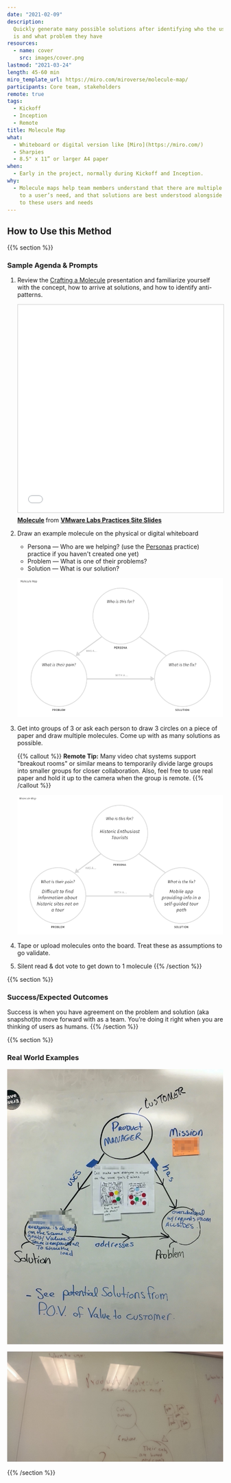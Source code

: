 ```yaml
---
date: "2021-02-09"
description:
  Quickly generate many possible solutions after identifying who the user
  is and what problem they have
resources:
  - name: cover
    src: images/cover.png
lastmod: "2021-03-24"
length: 45-60 min
miro_template_url: https://miro.com/miroverse/molecule-map/
participants: Core team, stakeholders
remote: true
tags:
  - Kickoff
  - Inception
  - Remote
title: Molecule Map
what:
  - Whiteboard or digital version like [Miro](https://miro.com/)
  - Sharpies
  - 8.5" x 11” or larger A4 paper
when:
  - Early in the project, normally during Kickoff and Inception.
why:
  - Molecule maps help team members understand that there are multiple possible solutions
    to a user’s need, and that solutions are best understood alongside their relationship
    to these users and needs
---
```


## How to Use this Method

{{% section %}}

### Sample Agenda & Prompts

1. Review the [Crafting a Molecule](https://tanzu.vmware.com/content/vmware-tanzu-developer-center-slides/molecule) presentation and familiarize yourself with the concept, how to arrive at solutions, and how to identify anti-patterns.

   <iframe src="//www.slideshare.net/slideshow/embed_code/key/1wtb5448ncVV6E" width="595" height="485" frameborder="0" marginwidth="0" marginheight="0" scrolling="no" style="border:1px solid #CCC; border-width:1px; margin-bottom:5px; max-width: 100%;" allowfullscreen> </iframe> <div style="margin-bottom:5px"> <strong> <a href="//www.slideshare.net/VMwareTanzu/molecule-242998322" title="Molecule" target="_blank">Molecule</a> </strong> from <strong><a href="https://www.slideshare.net/VMwareTanzu" target="_blank">VMware Labs Practices Site Slides</a></strong> </div>

1. Draw an example molecule on the physical or digital whiteboard

   - Persona — Who are we helping? (use the [Personas](/practices/personas) practice) practice if you haven't created one yet)
   - Problem — What is one of their problems?
   - Solution — What is our solution?

   ![Blank Molecule Map](images/step-1.png)

1. Get into groups of 3 or ask each person to draw 3 circles on a piece of paper and draw multiple molecules. Come up with as many solutions as possible.

   {{% callout %}}
   **Remote Tip:** Many video chat systems support "breakout rooms" or similar means to temporarily divide large groups into smaller groups for closer collaboration. Also, feel free to use real paper and hold it up to the camera when the group is remote.
   {{% /callout %}}

   ![Filled Molecule Map](images/step-2.png)

1. Tape or upload molecules onto the board. Treat these as assumptions to go validate.

1. Silent read & dot vote to get down to 1 molecule
   {{% /section %}}

{{% section %}}

### Success/Expected Outcomes

Success is when you have agreement on the problem and solution (aka snapshot)to move forward with as a team. You’re doing it right when you are thinking of users as humans.
{{% /section %}}

{{% section %}}

### Real World Examples

![Close up of a detailed molecule map drawn on a whiteboard with persona in the center](images/example-1.jpg)

![Close up of a molecule map drawn on a whiteboard](images/example-2.jpg)

{{% /section %}}
